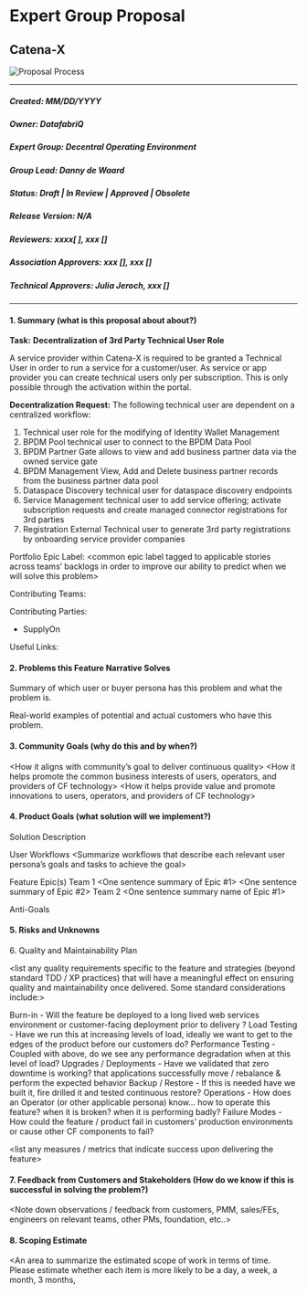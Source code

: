 # Expert Group Proposal
## Catena-X


![Proposal Process](https://github.com/DataFabriQ/awesome-DatafabriQ/assets/73254653/9ac87af7-2e52-47a6-9ee2-d5186890fbd3)

___

##### Created: MM/DD/YYYY

##### Owner: DatafabriQ

##### Expert Group:  Decentral Operating Environment

##### Group Lead:    Danny de Waard

##### Status: Draft | In Review | Approved | Obsolete

##### Release Version: N/A

##### Reviewers: xxxx[ ], xxx []

##### Association Approvers: xxx [], xxx []

##### Technical Approvers: Julia Jeroch, xxx []

___
#### 1. Summary (what is this proposal about about?)

**Task:** **Decentralization of 3rd Party Technical User Role**

A service provider within Catena-X is required to be granted a Technical User in order to run a service for a customer/user. As service or app provider you can create technical users only per subscription. This is only possible through the activation within the portal. 

**Decentralization Request:**
The following technical user are dependent on a centralized workflow:
1. Technical user role for the modifying of Identity Wallet Management
2. BPDM Pool technical user to connect to the BPDM Data Pool
3. BPDM Partner Gate allows to view and add business partner data via the owned service gate
4. BPDM Management View, Add and Delete business partner records from the business partner data pool
5. Dataspace Discovery technical user for dataspace discovery endpoints
6. Service Management technical user to add service offering; activate subscription requests and create managed connector registrations for 3rd parties
7. Registration External Technical user to generate 3rd party registrations by onboarding service provider companies

Portfolio Epic Label: <common epic label tagged to applicable stories across teams’ backlogs in order to improve our ability to predict when we will solve this problem>

Contributing Teams:

Contributing Parties:
- SupplyOn


Useful Links:
<any useful links pin at the top>


#### 2. Problems this Feature Narrative Solves

Summary of which user or buyer persona has this problem and what the problem is.

Real-world examples of potential and actual customers who have this problem.


#### 3. Community Goals (why do this and by when?)

<define any community goals this feature narrative is intended to achieve such as:>

<How it aligns with community’s goal to deliver continuous quality>
<How it helps promote the common business interests of users, operators, and providers of CF technology>
<How it helps provide value and promote innovations to users, operators, and providers of CF technology>

<define the degree to which there is a time criticality to deliver this and why>


#### 4. Product Goals (what solution will we implement?)
Solution Description
<Introduction of the solution we want to deliver for context>

User Workflows
<Summarize workflows that describe each relevant user persona’s goals and tasks to achieve the goal>

<user1 can achieve workflow goal x>
<user’s first task to achieve this goal>
<user’s Nth task to achieve this goal>

<user2 can achieve workflow goal x>
<user’s first task to achieve this goal>
<user’s Nth task to achieve this goal>

Feature Epic(s)
<Describe the feature epics team will work on to achieve the workflows above>
Team 1
<One sentence summary of Epic #1>
<One sentence summary of Epic #2>
Team 2
<One sentence summary name of Epic #1>

Anti-Goals
<Describe any anti-goals to be avoided>


#### 5. Risks and Unknowns

<list any serious risks and mitigation strategies that have a meaningful effect on ensuring success of this Feature Narrative>
<list steps required to resolve unknowns that block the work from starting>
<things to consider: examples: how does this affect our security posture? How should we consider user privacy as we build this feature?


#### 6. Quality and Maintainability Plan

<list any quality requirements specific to the feature and strategies (beyond standard TDD / XP practices) that will have a meaningful effect on ensuring quality and maintainability once delivered. Some standard considerations include:>

Burn-in - Will the feature be deployed to a long lived web services environment or customer-facing deployment prior to delivery ? 
Load Testing - Have we run this at increasing levels of load, ideally we want to get to the edges of the product before our customers do?
Performance Testing - Coupled with above, do we see any performance degradation when at this level of load?
Upgrades / Deployments - Have we validated that zero downtime is working? that applications successfully move / rebalance & perform the expected behavior
Backup / Restore - If this is needed have we built it, fire drilled it and tested continuous restore?
Operations - How does an Operator (or other applicable persona) know...
how to operate this feature? 
when it is broken? 
when it is performing badly? 
Failure Modes - How could the feature / product fail in customers’ production environments or cause other CF components to fail?

<list any measures / metrics that indicate success upon delivering the feature>


#### 7. Feedback from Customers and Stakeholders (How do we know if this is successful in solving the problem?)

<Note down observations / feedback from customers, PMM, sales/FEs, engineers on relevant teams, other PMs, foundation, etc..>

<Note down by what measurements will we know if we were successful in solving the problem or not>


#### 8. Scoping Estimate

<An area to summarize the estimated scope of work in terms of time.  Please estimate whether each item is more likely to be a day, a week, a month, 3 months,
